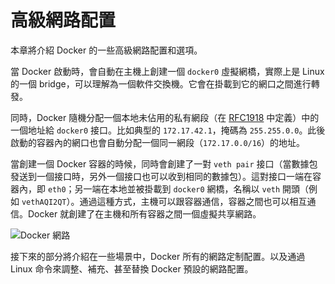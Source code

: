 # 高級網路配置
本章將介紹 Docker 的一些高級網路配置和選項。

當 Docker 啟動時，會自動在主機上創建一個 `docker0` 虛擬網橋，實際上是 Linux 的一個 bridge，可以理解為一個軟件交換機。它會在掛載到它的網口之間進行轉發。

同時，Docker 隨機分配一個本地未佔用的私有網段（在 [RFC1918](http://tools.ietf.org/html/rfc1918) 中定義）中的一個地址給 `docker0` 接口。比如典型的 `172.17.42.1`，掩碼為 `255.255.0.0`。此後啟動的容器內的網口也會自動分配一個同一網段（`172.17.0.0/16`）的地址。

當創建一個 Docker 容器的時候，同時會創建了一對 `veth pair` 接口（當數據包發送到一個接口時，另外一個接口也可以收到相同的數據包）。這對接口一端在容器內，即 `eth0`；另一端在本地並被掛載到 `docker0` 網橋，名稱以 `veth` 開頭（例如 `vethAQI2QT`）。通過這種方式，主機可以跟容器通信，容器之間也可以相互通信。Docker 就創建了在主機和所有容器之間一個虛擬共享網路。

![Docker 網路](../_images/network.png)

接下來的部分將介紹在一些場景中，Docker 所有的網路定制配置。以及通過 Linux 命令來調整、補充、甚至替換 Docker 預設的網路配置。
